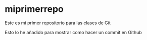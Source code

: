 # miprimerrepo
Este es mi primer repositorio para las clases de Git


Esto lo he añadido para mostrar como hacer un commit en Github
